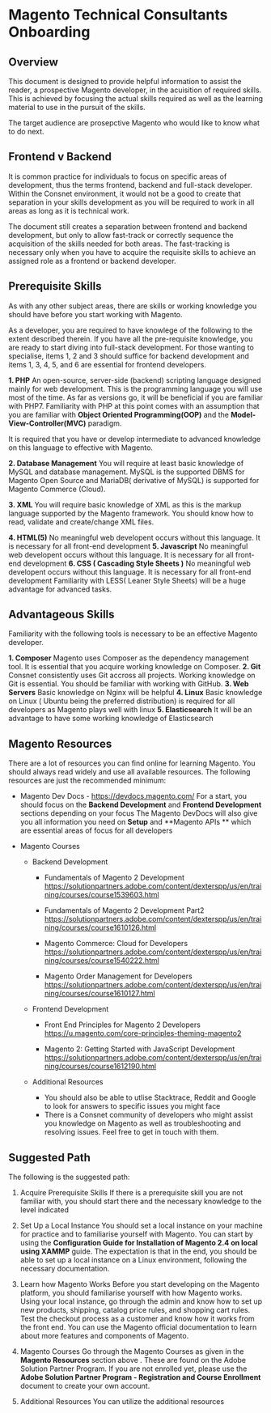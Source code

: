 
# Magento Technical Consultants Onboarding
 
## Overview
This document is designed to provide helpful information to assist the reader, a prospective Magento developer, in the acuisition of required skills. This is achieved by focusing the actual skills required as well as the learning material to use in the pursuit of the skills.

The target audience are prosepctive Magento who would like to know what to do next.

## Frontend v Backend
It is common practice for individuals to focus on specific areas of development, thus the terms frontend, backend and full-stack developer. Within the Consnet environment, it would not be a good to create that separation in your skills development as you will be required to work in all areas as long as it is technical work. 

The document still creates a separation between frontend and backend development, but only to allow fast-track or  correctly sequence the acquisition of the skills needed for both areas. The fast-tracking is necessary only when you have to acquire the requisite skills to achieve an assigned role as a frontend or backend developer.

## Prerequisite Skills
As with any other subject areas, there are skills or working knowledge you should have before you start working with Magento. 

As a developer, you are required to have knowlege of the following to the extent described therein. If you have all the pre-requisite knowledge, you are ready to start diving into full-stack development. For those wanting to specialise, items 1, 2 and 3 should suffice for backend development and items 1, 3, 4, 5, and 6 are essential for frontend developers. 

 **1. PHP**
	 An open-source, server-side (backend) scripting language designed mainly for web development. This is the programming language you will use most of the time. As far as versions go, it will be beneficial if you are familiar with PHP7. Familiarity with PHP at this point comes with an assumption that you are familiar with **Object Oriented Programming(OOP)** and the **Model-View-Controller(MVC)** paradigm. 
	 
It is required that you have or develop intermediate to advanced knowledge on this language to effective with Magento. 

**2. Database Management**
    You will require at least basic knowledge of MySQL and database management. MySQL is the supported DBMS for Magento Open Source and MariaDB( derivative of MySQL) is supported for Magento Commerce (Cloud). 
  
  **3. XML**
    You will require basic knowledge of XML as this is the markup language supported by the Magento framework. You should know how to read, validate and create/change XML files. 
  
  **4. HTML(5)**
	  No meaningful web developent occurs without this language. It is necessary for all front-end development
 **5. Javascript** 
	 No meaningful web developent occurs without this language. It is necessary for all front-end development
**6. CSS ( Cascading Style Sheets )**
	 No meaningful web developent occurs without this language. It is necessary for all front-end development
	 Familiarity with LESS( Leaner Style Sheets) will be a huge advantage for advanced tasks. 

## Advantageous Skills 
Familiarity with the following tools is necessary to be an effective Magento developer. 

 **1. Composer** 
	 Magento uses Composer as the dependency management tool. It is essential that you acquire working knowledge on Composer. 
 **2. Git**
	 Consnet consistently uses Git accross all projects. Working knowledge on Git is essential. You should be familiar with working with GitHub. 
 **3. Web Servers** 
	 Basic knowledge on Nginx will be helpful 
 **4. Linux** 
	 Basic knowledge on Linux ( Ubuntu being the preferred distribution) is required for all developers as Magento plays well with linux
  **5. Elasticsearch**
	  It will be an advantage to have some working knowledge of Elasticsearch


## Magento Resources
There are a lot of resources you can find online for learning Magento. You should always read widely and use all available resources. The following resources are just the recommended minimum:

 - Magento Dev Docs - https://devdocs.magento.com/
	For a start, you should focus on the **Backend Development** and **Frontend Development** sections depending on your focus
    The Magento DevDocs will also give you all information you need on **Setup**  and **Magento APIs ** which are essential areas of focus for all developers
  
  - Magento Courses 
	  - Backend Development
		 - Fundamentals of Magento 2 Development 
			https://solutionpartners.adobe.com/content/dexterspp/us/en/training/courses/course1539603.html

		- Fundamentals of Magento 2 Development Part2
		    https://solutionpartners.adobe.com/content/dexterspp/us/en/training/courses/course1610126.html
		
		 - Magento Commerce: Cloud for Developers
			https://solutionpartners.adobe.com/content/dexterspp/us/en/training/courses/course1540222.html

	     - Magento Order Management for Developers
		    https://solutionpartners.adobe.com/content/dexterspp/us/en/training/courses/course1610127.html

	- Frontend Development
		-  Front End Principles for Magento 2 Developers
			https://u.magento.com/core-principles-theming-magento2
		
		- Magento 2: Getting Started with JavaScript Development
			https://solutionpartners.adobe.com/content/dexterspp/us/en/training/courses/course1612190.html
	
	- Additional Resources 
		- You should also be able to utlise Stacktrace, Reddit and Google to look for answers to specific issues you might face
		- There is a Consnet community of developers who might assist you knowledge on Magento as well as troubleshooting and resolving issues. Feel free to get in touch with them.

## Suggested Path 
The following is the suggested path:

1. Acquire Prerequisite Skills
	 If there is a prerequisite skill you are not familiar with, you should start there and the necessary knowledge to the level indicated
	  
2. Set Up a Local Instance
	You should set a local instance on your machine for practice and to familiarise yourself with Magento. You can start by using the **Configuration Guide for Installation of Magento 2.4 on local using XAMMP** guide. The expectation is that in the end, you should be able to set up a local instance on a Linux environment, following the necessary documentation.
	
3. Learn how Magento Works
	Before you start developing on the Magento platform, you should familiarise yourself with how Magento works. Using your local instance, go through the admin and know how to set up new products, shipping, catalog price rules, and shopping cart rules. Test the checkout process as a customer and know how it works from the front end. You can use the Magento official documentation to learn about more features and components of Magento.

4. Magento Courses 
	Go through the Magento Courses as given in the **Magento Resources** section above . These are found on the Adobe Solution Partner Program. If you are not enrolled yet, please use the  **Adobe Solution Partner Program - Registration and Course Enrollment** document to create your own account. 

5. Additional Resources
	You can utilize the additional resources 

	
<!--stackedit_data:
eyJoaXN0b3J5IjpbMTcxNzQ2OTAzNiw5NTEyMjg4MDYsLTUzMj
g0MzI2MiwtMTM3NzY3MzY1NiwxODA2NzEyNzMxLC0xOTE1ODE3
NzA2LDM5NTg4MTA0LDIxMzM4OTczNTAsLTEwODc2Nzg4MjQsLT
cxMzQyMzMwOSwtMTYzNjYwOTgyNV19
-->